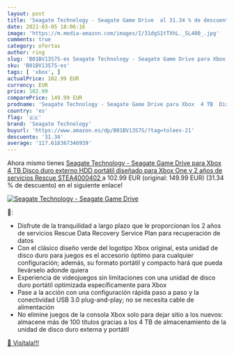 ```yaml
---
layout: post
title: 'Seagate Technology - Seagate Game Drive  al 31.34 % de descuento'
date: 2021-03-05 18:06:16
image: 'https://m.media-amazon.com/images/I/31dgS1tTXhL._SL400_.jpg'
comments: true
category: ofertas
author: ring
slug: 'B01BV13S7S-es Seagate Technology - Seagate Game Drive para Xbox 4 TB...'
sku: 'B01BV13S7S-es'
tags: [ 'xbox', ]
actualPrice: 102.99 EUR
currency: EUR
price: 102.99
comparePrice: 149.99 EUR
prodname: 'Seagate Technology - Seagate Game Drive para Xbox  4 TB  Disco duro externo  HDD portátil  diseñado para Xbox One  y 2 años de servicios Rescue  STEA4000402 '
country: 'es'
flag: '🇪🇸'
brand: 'Seagate Technology'
buyurl: 'https://www.amazon.es/dp/B01BV13S7S/?tag=tolees-21'
descuento: '31.34'
average: '117.618367346939'
---
```


Ahora mismo tienes [Seagate Technology - Seagate Game Drive para Xbox  4 TB  Disco duro externo  HDD portátil  diseñado para Xbox One  y 2 años de servicios Rescue  STEA4000402 ](https://www.amazon.es/dp/B01BV13S7S/?tag=tolees-21) a 102.99 EUR (original: 149.99 EUR) (31.34 %  de descuento) en el siguiente enlace!

[![Seagate Technology - Seagate Game Drive ](https://m.media-amazon.com/images/I/31dgS1tTXhL._SL400_.jpg)](https://www.amazon.es/dp/B01BV13S7S/?tag=tolees-21)

🔎:

- Disfrute de la tranquilidad a largo plazo que le proporcionan los 2 años de servicios Rescue Data Recovery Service Plan para recuperación de datos
- Con el clásico diseño verde del logotipo Xbox original, esta unidad de disco duro para juegos es el accesorio óptimo para cualquier configuración; además, su formato portátil y compacto hará que pueda llevárselo adonde quiera
- Experiencia de videojuegos sin limitaciones con una unidad de disco duro portátil optimizada específicamente para Xbox
- Pase a la acción con una configuración rápida paso a paso y la conectividad USB 3.0 plug-and-play; no se necesita cable de alimentación
- No elimine juegos de la consola Xbox solo para dejar sitio a los nuevos: almacene más de 100 títulos gracias a los 4 TB de almacenamiento de la unidad de disco duro externa y portátil

[🛒 Visítala!!!](https://www.amazon.es/dp/B01BV13S7S/?tag=tolees-21)
